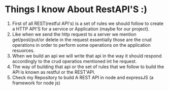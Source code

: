 # Things I know About RestAPI'S :)

1. First of all REST(restful API's) is a set of rules we should follow to create a HTTP API'S for a service or Application (maybe for our project).
2. Like when we send the http request to a server we mention get/post/put/or delete in the request essentially those are the crud operations in order to perform some operations on the application resuorces.
3. When we build an api we will write that api in the way it should respond accordingly to the crud operatios mentioned int he request.
4. The way of building that api or the set of rules that we follow to build the API is known as restful or the  REST'API.
5. Check my Repository to build A REST API in node and expressJS (a framework for node js)
